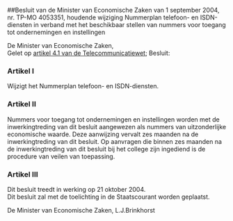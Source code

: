 <meta http-equiv='Content-Type' content='text/html; charset=utf-8' />

##Besluit van de Minister van Economische Zaken van 1 september 2004, nr. TP-MO 4053351, houdende wijziging Nummerplan telefoon- en ISDN-diensten in verband met het beschikbaar stellen van nummers voor toegang tot ondernemingen en instellingen

De Minister van Economische Zaken,  
Gelet op [artikel 4.1 van de Telecommunicatiewet](../../../../../../../../../wet/telecommunicatiewet/BWBR0009950/README.md);
Besluit:    

### Artikel  I  

Wijzigt het Nummerplan telefoon- en ISDN-diensten.   

### Artikel  II  

Nummers voor toegang tot ondernemingen en instellingen worden met de inwerkingtreding van dit besluit aangewezen als nummers van uitzonderlijke economische waarde. Deze aanwijzing vervalt zes maanden na de inwerkingtreding van dit besluit. Op aanvragen die binnen zes maanden na de inwerkingtreding van dit besluit bij het college zijn ingediend is de procedure van veilen van toepassing.  

### Artikel  III  

Dit besluit treedt in werking op 21 oktober 2004.  
Dit besluit zal met de toelichting in de Staatscourant worden geplaatst.   

De 
Minister van Economische Zaken, 
L.J.Brinkhorst    
